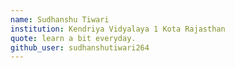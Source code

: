 ```yaml
---
name: Sudhanshu Tiwari
institution: Kendriya Vidyalaya 1 Kota Rajasthan
quote: learn a bit everyday. 
github_user: sudhanshutiwari264
---
```

